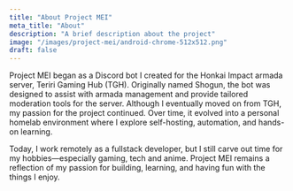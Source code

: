 ```yaml
---
title: "About Project MEI"
meta_title: "About"
description: "A brief description about the project"
image: "/images/project-mei/android-chrome-512x512.png"
draft: false
---
```


Project MEI began as a Discord bot I created for the Honkai Impact armada server, Teriri Gaming Hub (TGH). Originally named Shogun, the bot was designed to assist with armada management and provide tailored moderation tools for the server. Although I eventually moved on from TGH, my passion for the project continued. Over time, it evolved into a personal homelab environment where I explore self-hosting, automation, and hands-on learning.

Today, I work remotely as a fullstack developer, but I still carve out time for my hobbies—especially gaming, tech and anime. Project MEI remains a reflection of my passion for building, learning, and having fun with the things I enjoy.
